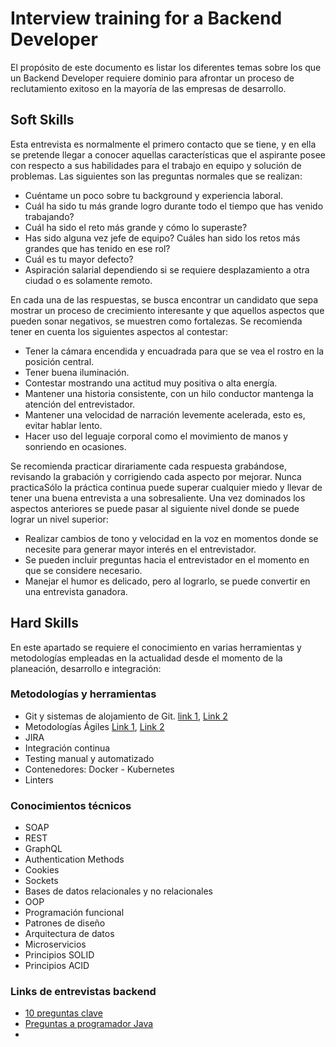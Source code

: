 # Interview training for a Backend Developer

El propósito de este documento es listar los diferentes temas sobre los que un Backend Developer requiere dominio para afrontar un proceso de reclutamiento exitoso en la mayoría de las empresas de desarrollo.

## Soft Skills
Esta entrevista es normalmente el primero contacto que se tiene, y en ella se pretende llegar a conocer aquellas características que el aspirante posee con respecto a sus habilidades para el trabajo en equipo y solución de problemas. Las siguientes son las preguntas normales que se realizan:

- Cuéntame un poco sobre tu background y experiencia laboral.
- Cuál ha sido tu más grande logro durante todo el tiempo que has venido trabajando?
- Cuál ha sido el reto más grande y cómo lo superaste?
- Has sido alguna vez jefe de equipo? Cuáles han sido los retos más grandes que has tenido en ese rol?
- Cuál es tu mayor defecto?
- Aspiración salarial dependiendo si se requiere desplazamiento a otra ciudad o es solamente remoto.

En cada una de las respuestas, se busca encontrar un candidato que sepa mostrar un proceso de crecimiento interesante y que aquellos aspectos que pueden sonar negativos, se muestren como fortalezas. Se recomienda tener en cuenta los siguientes aspectos al contestar:

- Tener la cámara encendida y encuadrada para que se vea el rostro en la posición central.
- Tener buena iluminación.
- Contestar mostrando una actitud muy positiva o alta energía.
- Mantener una historia consistente, con un hilo conductor mantenga la atención del entrevistador.
- Mantener una velocidad de narración levemente acelerada, esto es, evitar hablar lento.
- Hacer uso del leguaje corporal como el movimiento de manos y sonriendo en ocasiones.

Se recomienda practicar dirariamente cada respuesta grabándose, revisando la grabación y corrigiendo cada aspecto por mejorar. Nunca practicaSólo la práctica continua puede superar cualquier miedo y llevar de tener una buena entrevista a una sobresaliente. Una vez dominados los aspectos anteriores se puede pasar al siguiente nivel donde se puede lograr un nivel superior:

- Realizar cambios de tono y velocidad en la voz en momentos donde se necesite para generar mayor interés en el entrevistador.
- Se pueden incluir preguntas hacia el entrevistador en el momento en que se considere necesario.
- Manejar el humor es delicado, pero al lograrlo, se puede convertir en una entrevista ganadora.

## Hard Skills
En este apartado se requiere el conocimiento en varias herramientas y metodologías empleadas en la actualidad desde el momento de la planeación, desarrollo e integración:

### Metodologías y herramientas
- Git y sistemas de alojamiento de Git. [link 1](https://es.myservername.com/top-90-sql-interview-questions), [Link 2](https://es.bitdegree.org/tutoriales/tutorial-git/)
- Metodologías Ágiles [Link 1](https://www.ibee.education/post/metodologias-agiles-preguntas-frecuentes/), [Link 2](https://trello.com/c/BMmP2Pbz/6-como-se-planifica-en-scrum)
- JIRA
- Integración continua
- Testing manual y automatizado
- Contenedores: Docker - Kubernetes
- Linters

### Conocimientos técnicos
- SOAP
- REST
- GraphQL
- Authentication Methods
- Cookies
- Sockets
- Bases de datos relacionales y no relacionales
- OOP
- Programación funcional
- Patrones de diseño
- Arquitectura de datos
- Microservicios
- Principios SOLID
- Principios ACID

### Links de entrevistas backend
- [10 preguntas clave](https://www.sundevs.com/es/blog/como-contratar-desarrollador-back-end-10-preguntas-clave-para-una-entrevista)
- [Preguntas a programador Java](https://javapro.org/programming-languages/preguntas-para-entrevista-de-programacion-java-full-stack/)
- 
